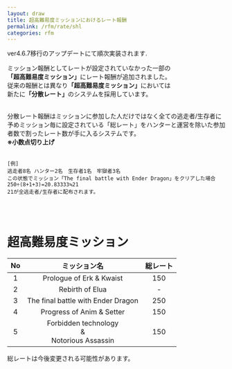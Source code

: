 ```yaml
---
layout: draw
title: 超高難易度ミッションにおけるレート報酬
permalink: /rfm/rate/shl
categories: rfm
---
```

<p class="alert alert-error">ver4.6.7移行のアップデートにて順次実装されます.</p>

ミッション報酬としてレートが設定されていなかった一部の<br>
<strong>「超高難易度ミッション」</strong>にレート報酬が追加されました。<br>
従来の報酬とは異なり<strong>「超高難易度ミッション」</strong>においては<br>
新たに<strong>「分散レート」</strong>のシステムを採用しています。<br>
<br>

分散レート報酬はミッションに参加した人だけではなく全ての逃走者/生存者に<br>
予めミッション毎に設定されている「総レート」をハンターと運営を除いた参加者数で割ったレート数が手に入るシステムです。<br>
<strong>※小数点切り上げ</strong><br>
<br>
```
[例]
逃走者8名 ハンター2名　生存者1名　牢獄者3名
この状態でミッション「The final battle with Ender Dragon」をクリアした場合
250÷(8+1+3)=20.83333≒21
21が全逃走者/生存者に配布されます。
```
<br><br>
# 超高難易度ミッション  
  
|No|ミッション名| 総レート |
| :--:| :-----------: |:-------------:|
|1| Prologue of Erk & Kwaist | 150 |
|2| Rebirth of Elua | - |
|3| The final battle with Ender Dragon | 250 |
|4| Progress of Anim & Setter | 150 |
|5| Forbidden technology <br>&<br> Notorious Assassin | 150 |

<p class="alert alert-warning">総レートは今後変更される可能性があります。</p>
